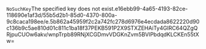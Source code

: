 <?xml version="1.0" encoding="UTF-8"?>
<Error><Code>NoSuchKey</Code><Message>The specified key does not exist.</Message><Key>e16ebb99-4a65-4193-82ce-118690e1af3d/55b5d2b1-85d0-4370-800a-9c8caca198ee/e.5b862a45959f2c2a742fc278d6976e4ecdada8622220d90c136b9c5ae810d01c811c1ba18f37</Key><RequestId>PEKB591P2X9STXZE</RequestId><HostId>HAiTy4GIRC64QZgQRjpuCUOw6akv/wnpTrpb89RNjXCGDmvVDGKnZvm5BVlPbdqdKLCKEn55tXw=</HostId></Error>